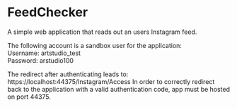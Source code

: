 # FeedChecker
 A simple web application that reads out an users Instagram feed.

The following account is a sandbox user for the application:  
Username: artstudio_test  
Password: arstudio100  

The redirect after authenticating leads to:
https://localhost:44375/Instagram/Access
In order to correctly redirect back to the 
application with a valid authentication code,
app must be hosted on port 44375.
